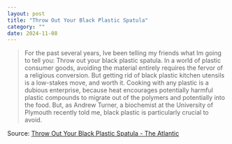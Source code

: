 ```yaml
---
layout: post
title: "Throw Out Your Black Plastic Spatula"
category: ""
date: 2024-11-08
---
```


>For the past several years, Ive been telling my friends what Im going to tell you: Throw out your black plastic spatula. In a world of plastic consumer goods, avoiding the material entirely requires the fervor of a religious conversion. But getting rid of black plastic kitchen utensils is a low-stakes move, and worth it. Cooking with any plastic is a dubious enterprise, because heat encourages potentially harmful plastic compounds to migrate out of the polymers and potentially into the food. But, as Andrew Turner, a biochemist at the University of Plymouth recently told me, black plastic is particularly crucial to avoid.

Source: [Throw Out Your Black Plastic Spatula - The Atlantic](https://www.theatlantic.com/health/archive/2024/10/black-plastic-spatula-flame-retardants/680452/)

